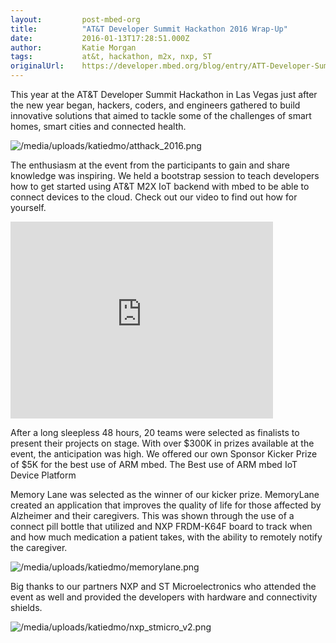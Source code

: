 ```yaml
---
layout:         post-mbed-org
title:          "AT&T Developer Summit Hackathon 2016 Wrap-Up"
date:           2016-01-13T17:28:51.000Z
author:         Katie Morgan
tags:           at&t, hackathon, m2x, nxp, ST
originalUrl:    https://developer.mbed.org/blog/entry/ATT-Developer-Summit-Hackathon-2016-Wrap/
---
```


<p>
  This year at the AT&amp;T Developer Summit Hackathon in Las Vegas
  just after the new year began, hackers, coders, and engineers
  gathered to build innovative solutions that aimed to tackle some
  of the challenges of smart homes, smart cities and connected
  health.
</p>
<p>
  <img src=
  "https://developer.mbed.org/media/uploads/katiedmo/atthack_2016.png"
  alt="/media/uploads/katiedmo/atthack_2016.png" title=
  "/media/uploads/katiedmo/atthack_2016.png">
</p>
<p>
  The enthusiasm at the event from the participants to gain and
  share knowledge was inspiring. We held a bootstrap session to
  teach developers how to get started using AT&amp;T M2X IoT
  backend with mbed to be able to connect devices to the cloud.
  Check out our video to find out how for yourself.
</p>
<div class="flex-video">
  <iframe width="420" height="315" src=
  "https://www.youtube.com/embed/p8qkttj2oQM" frameborder="0"
  allowfullscreen="allowfullscreen"></iframe>
</div>
<p>
  After a long sleepless 48 hours, 20 teams were selected as
  finalists to present their projects on stage. With over $300K in
  prizes available at the event, the anticipation was high. We
  offered our own Sponsor Kicker Prize of $5K for the best use of
  ARM mbed. The Best use of ARM mbed IoT Device Platform
</p>
<p>
  Memory Lane was selected as the winner of our kicker prize.
  MemoryLane created an application that improves the quality of
  life for those affected by Alzheimer and their caregivers. This
  was shown through the use of a connect pill bottle that utilized
  and NXP FRDM-K64F board to track when and how much medication a
  patient takes, with the ability to remotely notify the caregiver.
</p>
<p>
  <img src=
  "https://developer.mbed.org/media/uploads/katiedmo/memorylane.png"
  alt="/media/uploads/katiedmo/memorylane.png" title=
  "/media/uploads/katiedmo/memorylane.png">
</p>
<p>
  Big thanks to our partners NXP and ST Microelectronics who
  attended the event as well and provided the developers with
  hardware and connectivity shields.
</p>
<p>
  <img src=
  "https://developer.mbed.org/media/uploads/katiedmo/nxp_stmicro_v2.png"
  alt="/media/uploads/katiedmo/nxp_stmicro_v2.png" title=
  "/media/uploads/katiedmo/nxp_stmicro_v2.png">
</p>

